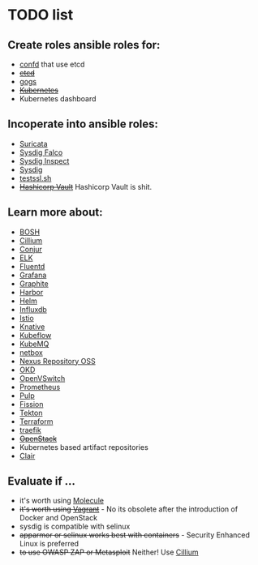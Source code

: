 # TODO list

## Create roles ansible roles for:

- [confd] that use etcd
- ~~[etcd]~~
- [gogs]
- ~~[Kubernetes]~~
- Kubernetes dashboard

## Incoperate into ansible roles:

- [Suricata]
- [Sysdig Falco]
- [Sysdig Inspect]
- [Sysdig]
- [testssl.sh]
- ~~[Hashicorp Vault]~~ Hashicorp Vault is shit.

## Learn more about:

- [BOSH]
- [Cillium]
- [Conjur]
- [ELK]
- [Fluentd]
- [Grafana]
- [Graphite]
- [Harbor]
- [Helm]
- [Influxdb]
- [Istio]
- [Knative]
- [Kubeflow]
- [KubeMQ]
- [netbox]
- [Nexus Repository OSS]
- [OKD]
- [OpenVSwitch]
- [Prometheus]
- [Pulp]
- [Fission]
- [Tekton]
- [Terraform]
- [traefik]
- ~~[OpenStack]~~
- Kubernetes based artifact repositories
- [Clair]

## Evaluate if ...

- it's worth using [Molecule]
- ~~it's worth using [Vagrant]~~ - No its obsolete after the introduction of Docker and OpenStack
- sysdig is compatible with selinux
- ~~apparmor or selinux works best with containers~~ - Security Enhanced Linux is preferred
- ~~to use OWASP ZAP or Metasploit~~ Neither! Use [Cillium]

[bosh]: https://bosh.io/
[cillium]: https://github.com/cilium/cilium
[clair]: https://github.com/quay/clair
[confd]: https://github.com/kelseyhightower/confd/blob/master/docs/installation.md
[conjur]: https://www.conjur.org/
[elk]: https://www.elastic.co
[etcd]: https://etcd.io/
[fission]: https://fission.io
[fluentd]: https://fluentd.org
[gogs]: https://github.com/gogits/gogs
[grafana]: https://grafana.com/
[graphite]: https://graphiteapp.org/
[harbor]: https://goharbor.io/
[hashicorp vault]: https://www.vaultproject.io/
[helm]: https://helm.sh/
[influxdb]: https://www.influxdata.com/
[istio]: https://istio.io
[knative]: https://knative.dev/
[kubeflow]: https://www.kubeflow.org/
[kubemq]: https://kubemq.io/
[kubernetes]: https://kubernetes.io/docs/setup/independent/install-kubeadm/
[molecule]: https://molecule.readthedocs.io/en/latest/installation.html
[netbox]: https://netbox.readthedocs.io/en/stable/installation/
[nexus repository oss]: https://www.sonatype.com/nexus-repository-oss
[okd]: https://www.okd.io/
[openstack]: https://www.openstack.org/software/start/
[openvswitch]: http://docs.openvswitch.org/en/latest/
[prometheus]: https://prometheus.io/
[pulp]: https://pulpproject.org/
[suricata]: https://suricata-ids.org/docs/
[sysdig]: https://www.sysdig.org/install/
[sysdig falco]: https://github.com/draios/falco/wiki/How-to-Install-Falco-for-Linux
[sysdig inspect]: https://github.com/draios/sysdig-inspect
[tekton]: https://tekton.dev/
[terraform]: https://www.terraform.io/
[testssl.sh]: https://testssl.sh/
[traefik]: https://docs.traefik.io/
[vagrant]: https://www.vagrantup.com/downloads.html
